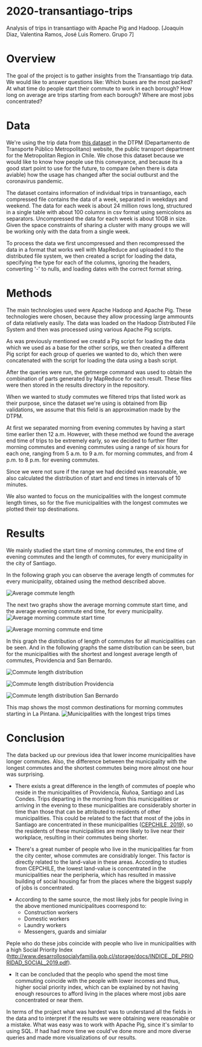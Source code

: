 # 2020-transantiago-trips
Analysis of trips in transantiago with Apache Pig and Hadoop. [Joaquín Diaz, Valentina Ramos, José Luis Romero. Grupo 7]

# Overview

<!-- State what is the main goal of the project. State what sorts of question(s) you want to answer or what sort of system you want to build. (Questions may be non-technical -- e.g., is there a global correlation between coffee consumption and research output -- so long as they require data analysis or other technical solutions.) -->

<!-- Esto es temporal, la idea es cambiarlo despues según que consultas hagamos -->
The goal of the project is to gather insights from the Transantiago trip data. We would like to answer questions like: Which buses are the most packed? At what time do people start their commute to work in each borough? How long on average are trips starting from each borough? Where are most jobs concentrated?

# Data

<!-- Describe the raw dataset that you considered for your project. Where did it come from? Why was it chosen? What information does it contain? What format was it in? What size was it? How many lines/records? Provide links. -->

We're using the trip data from [this dataset](http://www.dtpm.cl/index.php/documentos/matrices-de-viaje) in the DTPM (Departamento de Transporte Público Metropolitano) website, the public transport department for the Metropolitan Region in Chile. We chose this dataset because we would like to know how people use this conveyance, and because its a good start point to use for the future, to compare (when there is data aviable) how the usage has changed after the social outburst and the coronavirus pandemic.

The dataset contains information of individual trips in transantiago, each compressed file contains the data of a week, separated in weekdays and weekend. The data for each week is about 24 million rows long, structured in a single table with about 100 columns in csv format using semicolons as separators. Uncompressed the data for each week is about 10GB in size. Given the space constraints of sharing a cluster with many groups we will be working only with the data from a single week.

To process the data we first uncompressed and then recompressed the data in a format that works well with MapReduce and uploaded it to the distributed file system, we then created a script for loading the data, specifying the type for each of the columns, ignoring the headers, converting '-' to nulls, and loading dates with the correct format string. 

# Methods

<!-- Detail the methods used during the project. Provide an overview of the techniques/technologies used, why you used them and how you used them. Refer to the source-code delivered with the project. Describe any problems you encountered. -->

The main technologies used were Apache Hadoop and Apache Pig. These technologies were chosen, because they allow processing large ammounts of data relatively easily. The data was loaded on the Hadoop Distributed File System and then was processed using various Apache Pig scripts.

As was previously mentioned we creatd a Pig script for loading the data which we used as a base for the other scrips, we then created a different Pig script for each group of queries we wanted to do, which then were concatenated with the script for loading the data using a bash script.

After the queries were run, the getmerge command was used to obtain the combination of parts generated by MapReduce for each result. These files were then stored in the results directory in the repository.

When we wanted to study commutes we filtered trips that listed work as their purpose, since the dataset we're using is obtained from Bip validations, we assume that this field is an approximation made by the DTPM.

At first we separated morning from evening commutes by having a start time earlier then 12 a.m. However, with these method we found the  average end time of trips to be extremely early, so we decided to further filter morning commutes and evening commutes using a range of six hours for each one, ranging from 5 a.m. to 9 a.m. for morning commutes, and from 4 p.m. to 8 p.m. for evening commutes.

Since we were not sure if the range we had decided was reasonable, we also calculated the distribution of start and end times in intervals of 10 minutes.

We also wanted to focus on the municipalities with the longest commute length times, so for the five municipalities with the longest commutes we plotted their top destinations.

# Results

<!-- Detail the results of the project. Different projects will have different types of results; e.g., run-times or result sizes, evaluation of the methods you're comparing, the interface of the system you've built, and/or some of the results of the data analysis you conducted. -->

We mainly studied the start time of morning commutes, the end time of evening commutes and the length of commutes, for every municipality in the city of Santiago.

In the following graph you can observe the average length of commutes for every municipality, obtained using the method described above.

![Average commute length](visualizations\commutes\length.png)

The next two graphs show the average morning commute start time, and the average evening commute end time, for every municipality.
![Average morning commute start time](\visualizations\commutes\time_start.png)


![Average morning commute end time](\visualizations\commutes\time_start.png)

In this graph the distribution of length of commutes for all municipalities can be seen. And in the following graphs the same distribution can be seen, but for the municipalities with the shortest and longest average length of commutes, Providencia and San Bernardo.

![Commute length distribution](visualizations/commutes_intervals/commute_length/total.png)

![Commute length distribution Providencia](visualizations/commutes_intervals/commute_length/providencia.png)

![Commute length distribution San Bernardo](visualizations/commutes_intervals/commute_length/san_bernardo.png)

This map shows the most common destinations for morning commutes starting in La Pintana.
![Municipalities with the longest trips times](resulsts/top5)

# Conclusion

<!-- Summarise main lessons learnt. What was easy? What was difficult? What could have been done better or more efficiently? -->

The data backed up our previous idea that lower income municipalities have longer commutes. Also, the difference between the municipality with the longest commutes and the shortest commutes being more almost one hour was surprising. 


- There exists a great difference in the length of commutes of poeple who reside in the municipalities of Providencia, Ñuñoa, Santiago and Las Condes. Trips departing in the morning from this municipalities or arriving in the evening to these municipalities are considerably shorter in time than those that can be attributed to residents of other municipalities. This could be related to the fact that most of the jobs in Santiago are concentrated in these municipalities ([CEPCHILE, 2019](https://www.cepchile.cl/cep/site/artic/20180405/asocfile/20180405120239/dpp_029_abril2018_srazmilic.pdf)), so the residents of these municipalities are more likely to live near their workplace, resulting in their commutes being shorter. 

<!-- - Existe una gran diferencia en los tiempos de translado hacia el lugar de trabajo de las personas que residen en las comunas de Providencia, Ñuñoa, Santiago y Las Condes, siendo estos tiempos mucho menores a los del resto de las comunas. Se llega a la conclusión de que en estas comunas se concentra la mayor cantidad de lugares de trabajo de Santiago, por lo que si una persona reside en estas comunas, lo más probable es que también trabaje dentro de estas y su traslado sea menor. Esto coincide con los datos de un estudio realizado con CEPCHILE el 2019 (https://www.cepchile.cl/cep/site/artic/20180405/asocfile/20180405120239/dpp_029_abril2018_srazmilic.pdf) -->

- There's a great number of people who live in the municipalities far from the city center, whose commutes are considrably longer. This factor is directly related to the land-value in these areas. According to studies from CEPCHILE, the lowest land-value is concentrated in the municipalities near the peripheria, which has resulted in massive building of social housing far from the places where the biggest supply of jobs is concentrated.

<!-- - Existe una gran cantidad de personas que residen en comunas periféricas, las cuales registran un mayor tiempo de traslado hacia sus lugares de trabajo. Este factor tiene relación directa con el valor de suelo de estas comunas. Según estudios de CEPCHILE, el menor valor de suelo se encuentra en las comunas más alejadas del centro de Santiago, lo que ha provocado una masiva construcción de viviendas sociales alejadas de los lugares donde se concentra la mayor oferta laboral. -->

- According to the same source, the most likely jobs for people living in the above mentioned municipalitues coorrespond to:
	- Construction workers
	- Domestic workers
	- Laundry workers
	- Messengers, guards and simialar

<!-- - Los trabajos más probables de las personas que residen en las comunas mencionadas en el punto anterior corresponden a:

	- Oficiales y operarios de la construcción
	- Personal que realiza labores domésticas y afines.
	- Personal que trabaja en lavanderías y tintorerías.
	- Mensajeros, porteros y afines. -->

Peple who do these jobs coincide with people who live in municipalities with a high Social Priority Index (http://www.desarrollosocialyfamilia.gob.cl/storage/docs/INDICE._DE_PRIORIDAD_SOCIAL_2019.pdf).

<!-- Personas que realizan estos trabajos coinciden con las personas que residen en comunas con mayor índice de prioridad social (http://www.desarrollosocialyfamilia.gob.cl/storage/docs/INDICE._DE_PRIORIDAD_SOCIAL_2019.pdf) -->

- It can be concluded that the peoplo who spend the most time commuting coincide with the people with lower incomes and thus, higher social priority index, which can be explained by not having enough resources to afford living in the places where most jobs aare concentrated or near them.

<!-- - Se puede concluir con todo lo mencionado anteriormente, que las personas que invierten más tiempo trasldándose a sus trabajos, coincide con las personas que suelen tener menores ingresos y por lo tanto mayor índice de prioridad social. Esto por no tener los recursos suficientes para residir en una comuna con alta concentración de oferta laboral o en una cercana a estas. -->

In terms of the project what was hardest was to understand all the fields in the data and to interpret if the results we were obtaining were reasonable or a mistake. What was easy was to work with Apache Pig, since it's similar to using SQL. If had had more time we could've done more and more diverse queries and made more visualizations of our results.

<!-- # Appendix -->

<!-- You can use this for key code snippets that you don't want to clutter the main text. -->
